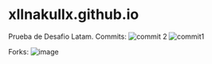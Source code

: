 # xllnakullx.github.io

Prueba de Desafio Latam. Commits: 
![commit 2](https://github.com/user-attachments/assets/f770790e-947d-44a9-9a65-01c8d7902617)
![commit1](https://github.com/user-attachments/assets/11630378-51eb-4e9d-8bcb-c8f6d549cd5b)

Forks: 
![image](https://github.com/user-attachments/assets/05b312ec-1a7d-437d-8f3e-e01b6ea94b4a)
